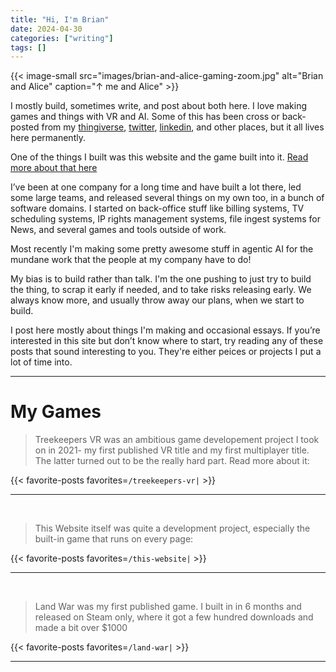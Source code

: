 ```yaml
---
title: "Hi, I'm Brian"
date: 2024-04-30
categories: ["writing"]
tags: []
---
```


{{< image-small
src="images/brian-and-alice-gaming-zoom.jpg"
alt="Brian and Alice"
caption="↑ me and Alice" >}}

I mostly build, sometimes write, and post about both here. I love making games and things with VR and AI. Some of this has been cross or back-posted from my [thingiverse](https://www.thingiverse.com/hockenmaier/designs), [twitter](https://x.com/Hockenmaier), [linkedin](https://www.linkedin.com/in/hockenmaier/), and other places, but it all lives here permanently.

One of the things I built was this website and the game built into it. [Read more about that here](/this-website)

I’ve been at one company for a long time and have built a lot there, led some large teams, and released several things on my own too, in a bunch of software domains. I started on back-office stuff like billing systems, TV scheduling systems, IP rights management systems, file ingest systems for News, and several games and tools outside of work.

Most recently I'm making some pretty awesome stuff in agentic AI for the mundane work that the people at my company have to do!

My bias is to build rather than talk. I'm the one pushing to just try to build the thing, to scrap it early if needed, and to take risks releasing early. We always know more, and usually throw away our plans, when we start to build.

I post here mostly about things I'm making and occasional essays. If you’re interested in this site but don’t know where to start, try reading any of these posts that sound interesting to you. They're either peices or projects I put a lot of time into.

---

# My Games

> Treekeepers VR was an ambitious game developement project I took on in 2021- my first published VR title and my first multiplayer title. The latter turned out to be the really hard part. Read more about it:

{{< favorite-posts favorites=`/treekeepers-vr|` >}}

---

&nbsp;

> This Website itself was quite a development project, especially the built-in game that runs on every page:

{{< favorite-posts favorites=`/this-website|` >}}

---

&nbsp;

> Land War was my first published game. I built in in 6 months and released on Steam only, where it got a few hundred downloads and made a bit over $1000

{{< favorite-posts favorites=`/land-war|` >}}

---
